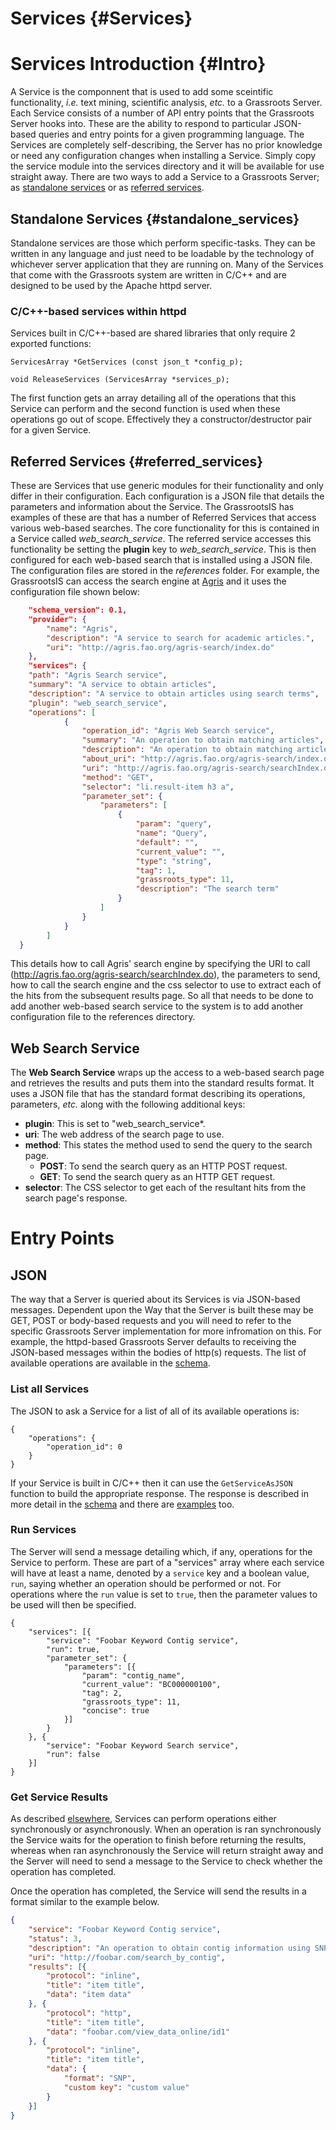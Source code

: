 ﻿Services {#Services}
=====================

# Services Introduction {#Intro}

A Service is the componnent that is used to add some sceintific functionality, *i.e.* text mining, scientific analysis, *etc.* to a Grassroots Server. Each Service consists of a number of API entry points that the Grassroots Server hooks into. These are the ability to respond to particular JSON-based queries and entry points for a given programming language. The Services are completely self-describing, the Server has no prior knowledge or need any configuration changes when installing a Service. Simply copy the service module into the services directory and it will be available for use straight away. There are two ways to add a Service to a Grassroots Server; as [standalone services](services.md#standalone_services) or as [referred services](services.md#referred_services). 


## Standalone Services {#standalone_services}

Standalone services are those which perform specific-tasks. They can be written in any language and just need to be loadable by the technology of whichever server application that they are running on. Many of the Services that come with the Grassroots system are written in C/C++ and are designed to be used by the Apache httpd server.

### C/C++-based services within httpd

Services built in C/C++-based are shared libraries that only require 2 exported functions:

~~~{.c}
ServicesArray *GetServices (const json_t *config_p);

void ReleaseServices (ServicesArray *services_p);
~~~

The first function gets an array detailing all of the operations that this Service can perform and the second function is used when these operations go out of scope. Effectively they a constructor/destructor pair for a given Service. 


## Referred Services {#referred_services}

These are Services that use generic modules for their functionality and only differ in their configuration. Each configuration is a JSON file that details the parameters and information about the Service. The GrassrootsIS has examples
of these are that has a number of Referred Services that access various web-based searches. The core functionality for this is contained in a Service called *web_search_service*. The referred service accesses this functionality be setting the **plugin** key to *web_search_service*. This is then configured for each web-based search that is installed using a JSON file. The configuration files are stored in the *references* folder. For example, the GrassrootsIS can access the search engine at [Agris](http://agris.fao.org/agris-search/index.do) and it uses the configuration file shown below:
  
~~~json
	"schema_version": 0.1,
	"provider": {
		"name": "Agris",
		"description": "A service to search for academic articles.",
		"uri": "http://agris.fao.org/agris-search/index.do"
	},
	"services": {
    "path": "Agris Search service",
    "summary": "A service to obtain articles",
	"description": "A service to obtain articles using search terms",    
    "plugin": "web_search_service",
    "operations": [
			{
				"operation_id": "Agris Web Search service",
				"summary": "An operation to obtain matching articles",
				"description": "An operation to obtain matching articles from Agris",
				"about_uri": "http://agris.fao.org/agris-search/index.do",
				"uri": "http://agris.fao.org/agris-search/searchIndex.do",
				"method": "GET",
				"selector": "li.result-item h3 a",
				"parameter_set": {
					"parameters": [
						{
							"param": "query",
							"name": "Query",
							"default": "",
							"current_value": "",
							"type": "string",
							"tag": 1,
							"grassroots_type": 11,
							"description": "The search term"
						}
					]
				}
			}
		]
  }
~~~

This details how to call Agris' search engine by specifying the URI to call (http://agris.fao.org/agris-search/searchIndex.do), the parameters to send, how to call the search engine and the css selector to use to extract each of the hits from the subsequent results page. So all that needs to be done to add another web-based search  service to the system is to add another configuration file to the references directory. 


## Web Search Service

The **Web Search Service** wraps up the access to a web-based search page and retrieves the results and puts them into the standard results format. It uses a JSON file that has the standard format describing its operations, parameters, *etc.* along with the following additional keys:

  * **plugin**: This is set to "web_search_service*.
  * **uri**: The web address of the search page to use.
  * **method**: This states the method used to send the query to the search page.
  	* **POST**: To send the search query as an HTTP POST request.
  	* **GET**: To send the search query as an HTTP GET request.
  * **selector**: The CSS selector to get each of the resultant hits from the search 
page's response. 



# Entry Points


## JSON

The way that a Server is queried about its Services is via JSON-based messages. Dependent upon the Way that the Server is built these may be GET, POST or body-based requests and you will need to refer to the specific Grassroots Server implementation for more infromation on this. For example, the httpd-based Grassroots Server defaults to receiving the JSON-based messages within the bodies of http(s) requests. The list of available operations are available in the [schema](schema.md#ops).


### List all Services

The JSON to ask a Service for a list of all of its available operations is:

~~~{.json}
{
	"operations": {
		"operation_id": 0
	}
}
~~~

If your Service is built in C/C++ then it can use the ```GetServiceAsJSON``` function to build the appropriate response. The response is described in more detail in the [schema](schema.md) and there are [examples](examples.md) too.


### Run Services

The Server will send a message detailing which, if any, operations for the Service to perform. These are part of a "services" array where each service will have at least a name, denoted by a ```service``` key and a boolean value, ```run```, saying whether an operation should be performed or not.  For operations where the ```run``` value is set to ```true```, then the parameter values to be used will then be specified.

~~~{.json}
{
	"services": [{
		"service": "Foobar Keyword Contig service",
		"run": true,
		"parameter_set": {
			"parameters": [{
				"param": "contig_name",
				"current_value": "BC000000100",
				"tag": 2,
				"grassroots_type": 11,
				"concise": true
			}]
		}
	}, {
		"service": "Foobar Keyword Search service",
		"run": false
	}]
}
~~~

### Get Service Results

As described [elsewhere](async_services.md), Services can perform operations either synchronously or asynchronously. When an operation is ran synchronously the Service waits for the operation to finish before returning the results, whereas when ran asynchronously the Service will return straight away and the Server will need to send a message to the Service to check whether the operation has completed. 

Once the operation has completed, the Service will send the results in a format similar to the example below.

~~~.json
{
	"service": "Foobar Keyword Contig service",
	"status": 3,
	"description": "An operation to obtain contig information using SNP or Contig names",
	"uri": "http://foobar.com/search_by_contig",
	"results": [{
		"protocol": "inline",
		"title": "item title",
		"data": "item data"
	}, {
		"protocol": "http",
		"title": "item title",
		"data": "foobar.com/view_data_online/id1"
	}, {
		"protocol": "inline",
		"title": "item title",
		"data": {
		    "format": "SNP",
		    "custom key": "custom value"
		}
	}]
}
~~~



